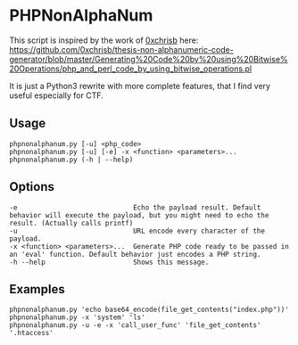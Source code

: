 # PHPNonAlphaNum
This script is inspired by the work of [0xchrisb](https://github.com/0xchrisb) here: https://github.com/0xchrisb/thesis-non-alphanumeric-code-generator/blob/master/Generating%20Code%20by%20using%20Bitwise%20Operations/php_and_perl_code_by_using_bitwise_operations.pl

It is just a Python3 rewrite with more complete features, that I find very useful especially for CTF.



## Usage
```
phpnonalphanum.py [-u] <php_code>
phpnonalphanum.py [-u] [-e] -x <function> <parameters>...
phpnonalphanum.py (-h | --help)
```

## Options
```
-e                             Echo the payload result. Default behavior will execute the payload, but you might need to echo the result. (Actually calls printf)
-u                             URL encode every character of the payload.
-x <function> <parameters>...  Generate PHP code ready to be passed in an 'eval' function. Default behavior just encodes a PHP string.
-h --help                      Shows this message.
```

## Examples
```
phpnonalphanum.py 'echo base64_encode(file_get_contents("index.php"))'
phpnonalphanum.py -x 'system' 'ls'
phpnonalphanum.py -u -e -x 'call_user_func' 'file_get_contents' '.htaccess'
```
